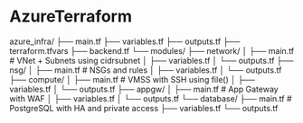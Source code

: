 # AzureTerraform

azure_infra/
├── main.tf
├── variables.tf
├── outputs.tf
├── terraform.tfvars
├── backend.tf
└── modules/
    ├── network/
│ ├── main.tf         # VNet + Subnets using cidrsubnet
│ ├── variables.tf
│ └── outputs.tf
    ├── nsg/
│ ├── main.tf         # NSGs and rules
│ ├── variables.tf
│ └── outputs.tf
    ├── compute/
│ ├── main.tf         # VMSS with SSH using file()
│ ├── variables.tf
│ └── outputs.tf
    ├── appgw/
│ ├── main.tf         # App Gateway with WAF
│ ├── variables.tf
│ └── outputs.tf
    └── database/
├── main.tf         # PostgreSQL with HA and private access
├── variables.tf
└── outputs.tf
